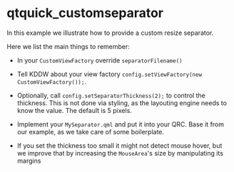 # qtquick_customseparator

In this example we illustrate how to provide a custom resize separator.<br>

Here we list the main things to remember:

- In your `CustomViewFactory` override `separatorFilename()`

- Tell KDDW about your view factory `config.setViewFactory(new CustomViewFactory());`.

- Optionally, call `config.setSeparatorThickness(2);` to control the thickness.
This is not done via styling, as the layouting engine needs to know the value.
The default is 5 pixels.

- Implement your `MySeparator.qml` and put it into your QRC.
Base it from our example, as we take care of some boilerplate.

- If you set the thickness too small it might not detect mouse hover,
but we improve that by increasing the `MouseArea`'s size by manipulating its margins
